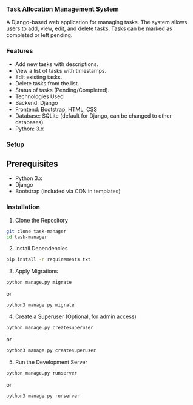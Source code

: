### Task Allocation Management System
A Django-based web application for managing tasks. The system allows users to add, view, edit, and delete tasks. Tasks can be marked as completed or left pending.

### Features
- Add new tasks with descriptions.
- View a list of tasks with timestamps.
- Edit existing tasks.
- Delete tasks from the list.
- Status of tasks (Pending/Completed).
- Technologies Used
- Backend: Django
- Frontend: Bootstrap, HTML, CSS
- Database: SQLite (default for Django, can be changed to other databases)
- Python: 3.x

### Setup
## Prerequisites
- Python 3.x
- Django
- Bootstrap (included via CDN in templates)

### Installation
1. Clone the Repository
```bash
git clone task-manager
cd task-manager
```
2. Install Dependencies
```bash
pip install -r requirements.txt
```
3. Apply Migrations
```bash
python manage.py migrate
```
or
```bash
python3 manage.py migrate
```

4. Create a Superuser (Optional, for admin access)
```bash
python manage.py createsuperuser
```
or
```bash
python3 manage.py createsuperuser
```

5. Run the Development Server
```bash
python manage.py runserver
```
or
```bash
python3 manage.py runserver
```

